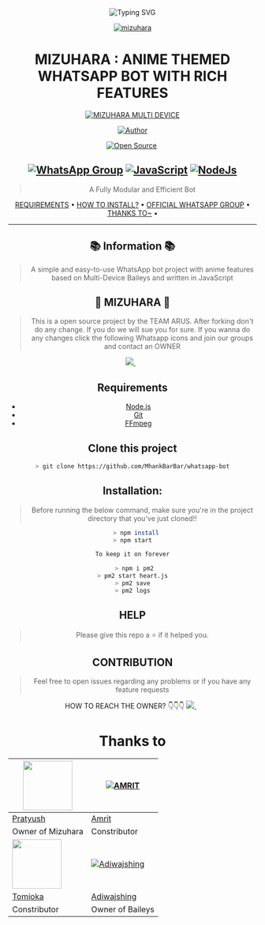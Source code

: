 
<div align="center">
    <img
        src="https://readme-typing-svg.herokuapp.com?font=Supermercado+One&size=30&duration=4997&color=B8212C&background=FF673200&center=true&vCenter=true&lines=HI+I+AM+MIZUHARA;A+WHATSAPP+BOT+ON+BAILEYS+MULTI-DEVICE"
            alt="Typing SVG"
        />
    </a>
</p>

<div align="center">
<a href="https://c.tenor.com/G1jVjFnK_64AAAAC/chizuru-mizuhara.gif"><img src="https://c.tenor.com/G1jVjFnK_64AAAAC/chizuru-mizuhara.gif" alt="mizuhara" border="0"></a>

# **MIZUHARA : ANIME THEMED WHATSAPP BOT WITH RICH FEATURES**

</p>
<p align="center">
<a href="#"><img title="MIZUHARA MULTI DEVICE" src="https://img.shields.io/badge/MIZUHARA MULTI DEVICE-green?colorA=%23ff0000&colorB=%23017e40&style=for-the-badge"></a>
</p>
<p align="center">
<a href="https://github.com/pratyush4932"><img title="Author" src="https://img.shields.io/badge/Author-Pratyush-red.svg?style=for-the-badge&logo=github"></a>
</p>
<p align="center">
<a href="https://github.com/pratyush4932"><img title="Open Source" src="https://img.shields.io/badge/Open%20Source-%E2%99%A5%EF%B8%8F-blue.svg?style=for-the-badge"></a>
<a href="https://github.com/is7s7whs"><img title="" src="https://img.shields.io/badge/Maintained-YES-green.svg?style=for-the-badge"></a>
</p>


## [![WhatsApp Group](https://img.shields.io/badge/WhatsApp-25D366?style=for-the-badge&logo=whatsapp&logoColor=white)](https://chat.whatsapp.com/LN4mY3laHz61S1ybxHBeYd) [![JavaScript](https://img.shields.io/badge/JavaScript-FFFF00?style=for-the-badge&logo=javascript&logoColor=black)](https://js.org/) [![NodeJs](https://img.shields.io/badge/Node.js-43853D?style=for-the-badge&logo=node.js&logoColor=white)](https://nodejs.org/en/)
> A Fully Modular and Efficient Bot <br>

<p align="center">
  <a href="https://github.com/Arus-Bots/Mizuhara#Requirements">REQUIREMENTS</a> •
  <a href="https://github.com/Arus-Bots/Mizuhara#Installation">HOW TO INSTALL?</a> •
  <a href="https://chat.whatsapp.com/LN4mY3laHz61S1ybxHBeYd"> OFFICIAL WHATSAPP GROUP</a> •
  <a href="https://github.com/Arus-Bots/Mizuhara#thanks-to">THANKS TO~</a> •
</p>
</div>


---

## 📚 Information 📚
> A simple and easy-to-use WhatsApp bot project with anime features based on Multi-Device Baileys and written in JavaScript

## 💙 MIZUHARA 💙
> This is a open source project by the TEAM ARUS. After forking don't do any change. If you do we will sue you for sure. If you wanna do any changes click the following Whatsapp icons and join our groups and contact an OWNER 
<a href="https://wa.me/94777879831?text=Hi%20I%20Am%20From%20GitHub%20☺️">
    <img src="https://img.shields.io/badge/WhatsApp-25D366?style=for-the-badge&logo=whatsapp&logoColor=white" />
  </a>&nbsp;&nbsp;

## Requirements
* [Node.js](https://nodejs.org/en/)
* [Git](https://git-scm.com/downloads)
* [FFmpeg](https://github.com/BtbN/FFmpeg-Builds/releases/download/autobuild-2020-12-08-13-03/ffmpeg-n4.3.1-26-gca55240b8c-win64-gpl-4.3.zip)


## Clone this project
```bash
> git clone https://github.com/MhankBarBar/whatsapp-bot
```

## Installation:

> Before running the below command, make sure you're in the project directory that
you've just cloned!!
```bash
  > npm install
> npm start

To keep it on forever

 > npm i pm2
> pm2 start heart.js
 > pm2 save 
> pm2 logs
```
## HELP
> Please give this repo a ⭐ if it helped you.

## CONTRIBUTION

> Feel free to open issues regarding any problems or if you have any feature
    requests

HOW TO REACH THE OWNER? 👇👇👇
   <a href="https://wa.me/918231033230?text=Hi%20I%20Am%20From%20GitHub%20☺️">
    <img src="https://img.shields.io/badge/WhatsApp-25D366?style=for-the-badge&logo=whatsapp&logoColor=white" />
  </a>&nbsp;&nbsp;

# Thanks to
<a href="https://github.com/pratyush4932"><img src="https://github.com/pratyush4932.png?size=100" width="100" height="100"></a> | [![AMRIT](https://github.com/Amrit9304.png?size=100)](https://github.com/Amrit9304) 
---|---
[Pratyush](https://github.com/pratyush4932)  | [Amrit](https://github.com/Amrit9304)
Owner of Mizuhara | Constributor |
<a href="https://github.com/iamherok"><img src="https://github.com/iamherok.png?size=100" width="100" height="100"></a> | [![Adiwajshing](https://github.com/adiwajshing.png?size=100)](https://github.com/adiwajshing) 
[Tomioka](https://github.com/iamherok)  | [Adiwajshing](https://github.com/adiwajshing)
Constributor | Owner of Baileys |
